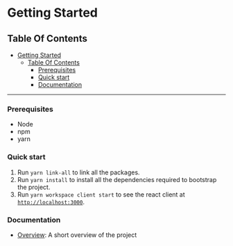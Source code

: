 # Getting Started

## Table Of Contents

- [Getting Started](#getting-started)
  - [Table Of Contents](#table-of-contents)
    - [Prerequisites](#prerequisites)
    - [Quick start](#quick-start)
    - [Documentation](#documentation)

---

### Prerequisites

- Node
- npm
- yarn

### Quick start

1. Run `yarn link-all` to link all the packages.
2. Run `yarn install` to install all the dependencies required to bootstrap the project.
3. Run `yarn workspace client start` to see the react client at [`http://localhost:3000`](http://localhost:3000).

### Documentation

- [Overview](docs): A short overview of the project

<!-- ALL-CONTRIBUTORS-LIST:END -->
